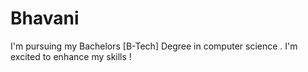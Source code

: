 # Bhavani
I'm pursuing my Bachelors [B-Tech] Degree in computer science . I'm excited to enhance my skills !
